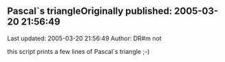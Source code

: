 ## Pascal`s triangleOriginally published: 2005-03-20 21:56:49 
Last updated: 2005-03-20 21:56:49 
Author: DR#m not 
 
this script prints a few lines of Pascal`s triangle ;-)